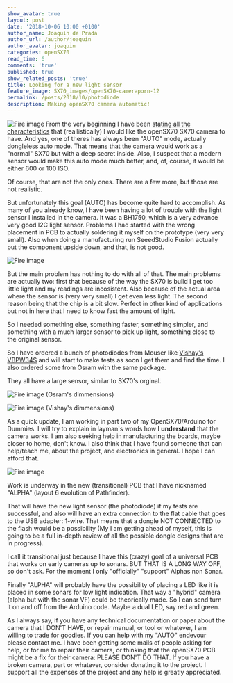 ```yaml
---
show_avatar: true
layout: post
date: '2018-10-06 10:00 +0100'
author_name: Joaquín de Prada
author_url: /author/joaquin
author_avatar: joaquin
categories: openSX70
read_time: 6
comments: 'true'
published: true
show_related_posts: 'true'
title: Looking for a new light sensor
feature_image: SX70_images/openSX70-cameraporn-12
permalink: /posts/2018/10/photodiode
description: Making openSX70 camera automatic!
---
```

![Fire image]({{site.url}}/{{site.baseurl}}img/2018/10/new-light-meter-osram.JPG)
From the very beginning I have been [stating all the characteristics](https://opensx70.com/FAQ/) that (reallistically) I would like the openSX70 SX70 camera to have. And yes, one of theres has always been "AUTO" mode, actually dongleless auto mode. That means that the camera would work as a "normal" SX70 but with a deep secret inside. Also, I suspect that a modern sensor would make this auto mode much better, and, of, course, it would be either 600 or 100 ISO.

Of course, that are not the only ones. There are a few more, but those are not realistic.

But unfortunately this goal (AUTO) has become quite hard to accomplish.
As many of you already know, I have been having a lot of trouble with the light sensor I installed in the camera. 
It was a BH1750, which is a very advance very good I2C light sensor. Problems I had started with the wrong placement in PCB to actually soldering it myself on the prototype (very very small). Also when doing a manufacturing run SeeedStudio Fusion actually put the component upside down, and that, is not good.

![Fire image]({{site.url}}/{{site.baseurl}}img/2018/10/BH1750-relocation-photodiode.jpg)


But the main problem has nothing to do with all of that. The main problems are actually two: first that because of the way the SX70 is build I get too little light and my readings are incosistent. Also because of the actual area where the sensor is (very very small) I get even less light. The second reason being that the chip is a bit slow. Perfect in other kind of applications but not in here that I need to know fast the amount of light.

So I needed something else, something faster, something simpler, and something with a much larger sensor to pick up light, something close to the original sensor.


So I have ordered a bunch of photodiodes from Mouser like [Vishay's VBPW34S](https://www2.mouser.com/datasheet/2/427/vbpw34s-244735.pdf) and will start to make tests as soon I get them and find the time. I also ordered some from Osram with the same package. 




They all have a large sensor, similar to SX70's orginal.

![Fire image]({{site.url}}/{{site.baseurl}}img/2018/10/new-light-meter-dimensions-OSRAM.jpg)
(Osram's dimmensions)

![Fire image]({{site.url}}/{{site.baseurl}}img/2018/10/new-light-meter-dimensions.JPG)
(Vishay's dimmensions)

As a quick update, I am working in part two of my OpenSX70/Arduino for Dummies. I will try to explain in layman's words how **I understand** that the camera works. 
I am also seeking help in manufacturing the boards, maybe closer to home, don't know. I also think that I have found someone that can help/teach me, about the project, and electronics in general. I hope I can afford that.

![Fire image]({{site.url}}/{{site.baseurl}}img/2018/10/alpha-pcb.jpg)

Work is underway in the new (transitional) PCB that I have nicknamed "ALPHA" (layout 6 evolution of Pathfinder). 

That will have the new light sensor (the photodiode) if my tests are successful, and also will have an extra connection to the flat cable that goes to the USB adapter: 1-wire. That means that a dongle NOT CONNECTED to the flash would be a possibility (My I am getting ahead of myself, this is going to be a full in-depth review of all the possible dongle designs that are in progress).

I call it transitional just because I have this (crazy) goal of a universal PCB that works on early cameras up to sonars. BUT THAT IS A LONG WAY OFF, so don't ask. For the moment I only "officially" "support" Alphas non Sonar.

Finally "ALPHA" will probably have the possibility of placing a LED like it is placed in some sonars for low light indication. That way a "hybrid" camera (alpha but with the sonar VF) could be theorically made. So I can send turn it on and off from the Arduino code. Maybe a dual LED, say red and green.

As I always say, if you have any technical documentation or paper about the camera that I DON'T HAVE, or repair manual, or tool or whatever, I am willing to trade for goodies.
If you can help with my "AUTO" endevour please contact me.
I have been getting some mails of people asking for help, or for me to repair their camera, or thinking that the openSX70 PCB might be a fix for their camera: PLEASE DON'T DO THAT. If you have a broken camera, part or whatever, consider donating it to the project. I support all the expenses of the project and any help is greatly appreciated.




